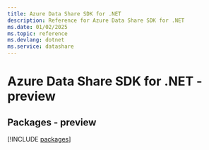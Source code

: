 ```yaml
---
title: Azure Data Share SDK for .NET
description: Reference for Azure Data Share SDK for .NET
ms.date: 01/02/2025
ms.topic: reference
ms.devlang: dotnet
ms.service: datashare
---
```

# Azure Data Share SDK for .NET - preview
## Packages - preview
[!INCLUDE [packages](data-share-index.md)]